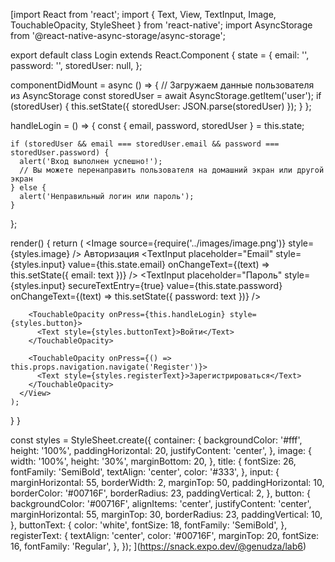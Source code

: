 [import React from 'react';
import { Text, View, TextInput, Image, TouchableOpacity, StyleSheet } from 'react-native';
import AsyncStorage from '@react-native-async-storage/async-storage';

export default class Login extends React.Component {
  state = {
    email: '',
    password: '',
    storedUser: null,
  };

  componentDidMount = async () => {
    // Загружаем данные пользователя из AsyncStorage
    const storedUser = await AsyncStorage.getItem('user');
    if (storedUser) {
      this.setState({ storedUser: JSON.parse(storedUser) });
    }
  };

  handleLogin = () => {
    const { email, password, storedUser } = this.state;

    if (storedUser && email === storedUser.email && password === storedUser.password) {
      alert('Вход выполнен успешно!');
      // Вы можете перенаправить пользователя на домашний экран или другой экран
    } else {
      alert('Неправильный логин или пароль');
    }
  };

  render() {
    return (
      <View style={styles.container}>
        <Image source={require('../images/image.png')} style={styles.image} />
        <Text style={styles.title}>Авторизация</Text>
        <TextInput
          placeholder="Email"
          style={styles.input}
          value={this.state.email}
          onChangeText={(text) => this.setState({ email: text })}
        />
        <TextInput
          placeholder="Пароль"
          style={styles.input}
          secureTextEntry={true}
          value={this.state.password}
          onChangeText={(text) => this.setState({ password: text })}
        />
        
        <TouchableOpacity onPress={this.handleLogin} style={styles.button}>
          <Text style={styles.buttonText}>Войти</Text>
        </TouchableOpacity>

        <TouchableOpacity onPress={() => this.props.navigation.navigate('Register')}>
          <Text style={styles.registerText}>Зарегистрироваться</Text>
        </TouchableOpacity>
      </View>
    );
  }
}

const styles = StyleSheet.create({
  container: {
    backgroundColor: '#fff',
    height: '100%',
    paddingHorizontal: 20,
    justifyContent: 'center',
  },
  image: {
    width: '100%',
    height: '30%',
    marginBottom: 20,
  },
  title: {
    fontSize: 26,
    fontFamily: 'SemiBold',
    textAlign: 'center',
    color: '#333',
  },
  input: {
    marginHorizontal: 55,
    borderWidth: 2,
    marginTop: 50,
    paddingHorizontal: 10,
    borderColor: '#00716F',
    borderRadius: 23,
    paddingVertical: 2,
  },
  button: {
    backgroundColor: '#00716F',
    alignItems: 'center',
    justifyContent: 'center',
    marginHorizontal: 55,
    marginTop: 30,
    borderRadius: 23,
    paddingVertical: 10,
  },
  buttonText: {
    color: 'white',
    fontSize: 18,
    fontFamily: 'SemiBold',
  },
  registerText: {
    textAlign: 'center',
    color: '#00716F',
    marginTop: 20,
    fontSize: 16,
    fontFamily: 'Regular',
  },
});
](https://snack.expo.dev/@genudza/lab6)

